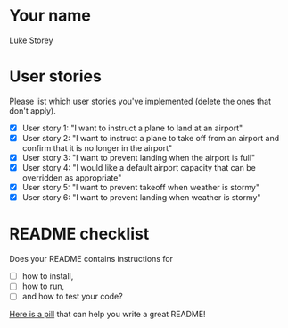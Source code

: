 # Your name

Luke Storey

# User stories

Please list which user stories you've implemented (delete the ones that don't apply).

- [x] User story 1: "I want to instruct a plane to land at an airport"
- [x] User story 2: "I want to instruct a plane to take off from an airport and confirm that it is no longer in the airport"
- [x] User story 3: "I want to prevent landing when the airport is full"
- [x] User story 4: "I would like a default airport capacity that can be overridden as appropriate"
- [x] User story 5: "I want to prevent takeoff when weather is stormy"
- [x] User story 6: "I want to prevent landing when weather is stormy"

# README checklist

Does your README contains instructions for

- [ ] how to install,
- [ ] how to run,
- [ ] and how to test your code?

[Here is a pill](https://github.com/makersacademy/course/blob/main/pills/readmes.md) that can help you write a great README!
